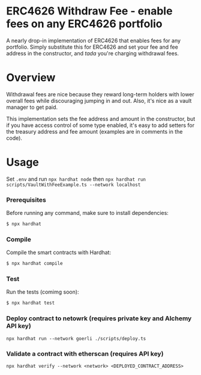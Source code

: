 # ERC4626 Withdraw Fee - enable fees on any ERC4626 portfolio

A nearly drop-in implementation of ERC4626 that enables fees for any portfolio. Simply substitute this for ERC4626 and set your fee and fee address in the constructor, and *tada* you're charging withdrawal fees.

# Overview

Withdrawal fees are nice because they reward long-term holders with lower overall fees while discouraging jumping in and out. Also, it's nice as a vault manager to get paid.

This implementation sets the fee address and amount in the constructor, but if you have access control of some type enabled, it's easy to add setters for the treasury address and fee amount (examples are in comments in the code).

# Usage

Set `.env` and run `npx hardhat node` then `npx hardhat run scripts/VaultWithFeeExample.ts --network localhost`

### Prerequisites

Before running any command, make sure to install dependencies:

```sh
$ npx hardhat
```

### Compile

Compile the smart contracts with Hardhat:

```sh
$ npx hardhat compile
```

### Test

Run the tests (comimg soon):

```sh
$ npx hardhat test
```

### Deploy contract to netowrk (requires private key and Alchemy API key)

```
npx hardhat run --network goerli ./scripts/deploy.ts
```

### Validate a contract with etherscan (requires API key)

```
npx hardhat verify --network <network> <DEPLOYED_CONTRACT_ADDRESS>
```
